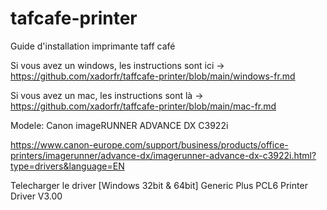# tafcafe-printer
Guide d'installation imprimante taff café

Si vous avez un windows, les instructions sont ici -> https://github.com/xadorfr/taffcafe-printer/blob/main/windows-fr.md

Si vous avez un mac, les instructions sont là -> https://github.com/xadorfr/taffcafe-printer/blob/main/mac-fr.md


Modele: Canon imageRUNNER ADVANCE DX C3922i

https://www.canon-europe.com/support/business/products/office-printers/imagerunner/advance-dx/imagerunner-advance-dx-c3922i.html?type=drivers&language=EN

Telecharger le driver [Windows 32bit & 64bit] Generic Plus PCL6 Printer Driver V3.00
